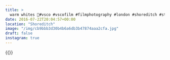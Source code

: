 ```yaml
---
title: >
  warm whites 🚐#vsco #vscofilm #filmphotography #london #shoreditch #streetphotography
date: 2016-07-22T20:04:57+00:00
location: "Shoreditch"
image: "/img/cb9bbb3d30b4b6a6db3b47874aaa2cfa.jpg"
draft: false
instagram: true
---
```


{{<photo src="/img/cb9bbb3d30b4b6a6db3b47874aaa2cfa.jpg">}}
